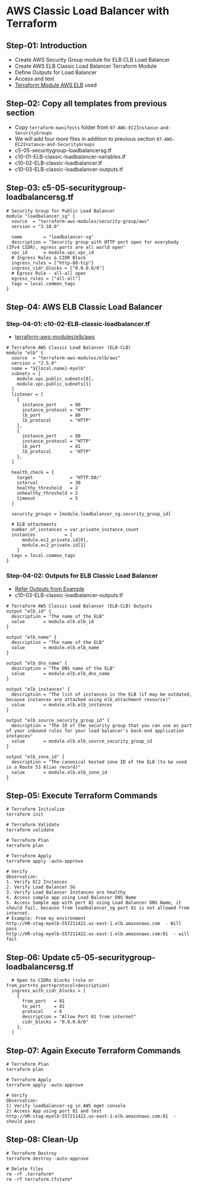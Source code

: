 # AWS Classic Load Balancer with Terraform

## Step-01: Introduction
- Create AWS Security Group module for ELB CLB Load Balancer
- Create AWS ELB Classic Load Balancer Terraform Module
- Define Outputs for Load Balancer
- Access and test
- [Terraform Module AWS ELB](https://registry.terraform.io/modules/terraform-aws-modules/elb/aws/latest) used

## Step-02: Copy all templates from previous section 
- Copy `terraform-manifests` folder from `07-AWS-EC2Instance-and-SecurityGroups`
- We will add four more files in addition to previous section `07-AWS-EC2Instance-and-SecurityGroups`
- c5-05-securitygroup-loadbalancersg.tf
- c10-01-ELB-classic-loadbalancer-variables.tf
- c10-02-ELB-classic-loadbalancer.tf
- c10-03-ELB-classic-loadbalancer-outputs.tf

## Step-03: c5-05-securitygroup-loadbalancersg.tf
```t
# Security Group for Public Load Balancer
module "loadbalancer_sg" {
  source  = "terraform-aws-modules/security-group/aws"
  version = "3.18.0"

  name        = "loadbalancer-sg"
  description = "Security group with HTTP port open for everybody (IPv4 CIDR), egress ports are all world open"
  vpc_id      = module.vpc.vpc_id
  # Ingress Rules & CIDR Block  
  ingress_rules = ["http-80-tcp"]
  ingress_cidr_blocks = ["0.0.0.0/0"]
  # Egress Rule - all-all open
  egress_rules = ["all-all"]
  tags = local.common_tags  
}
```

## Step-04: AWS ELB Classic Load Balancer
### Step-04-01: c10-02-ELB-classic-loadbalancer.tf
- [terraform-aws-modules/elb/aws](https://registry.terraform.io/modules/terraform-aws-modules/elb/aws/latest)
```t
# Terraform AWS Classic Load Balancer (ELB-CLB)
module "elb" {
  source  = "terraform-aws-modules/elb/aws"
  version = "2.5.0"
  name = "${local.name}-myelb"
  subnets = [
    module.vpc.public_subnets[0], 
    module.vpc.public_subnets[1]
  ]
  listener = [
    {
      instance_port     = 80
      instance_protocol = "HTTP"
      lb_port           = 80
      lb_protocol       = "HTTP"
    },
    {
      instance_port     = 80
      instance_protocol = "HTTP"
      lb_port           = 81
      lb_protocol       = "HTTP"
    },
  ]   

  health_check = {
    target              = "HTTP:80/"
    interval            = 30
    healthy_threshold   = 2
    unhealthy_threshold = 2
    timeout             = 5
  }

  security_groups = [module.loadbalancer_sg.security_group_id]

  # ELB attachments
  number_of_instances = var.private_instance_count
  instances           = [
      module.ec2_private.id[0],
      module.ec2_private.id[1]
    ]
  tags = local.common_tags
}
```

### Step-04-02: Outputs for ELB Classic Load Balancer
- [Refer Outputs from Example](https://registry.terraform.io/modules/terraform-aws-modules/elb/aws/latest/examples/complete)
- c10-03-ELB-classic-loadbalancer-outputs.tf
```t
# Terraform AWS Classic Load Balancer (ELB-CLB) Outputs
output "elb_id" {
  description = "The name of the ELB"
  value       = module.elb.elb_id
}

output "elb_name" {
  description = "The name of the ELB"
  value       = module.elb.elb_name
}

output "elb_dns_name" {
  description = "The DNS name of the ELB"
  value       = module.elb.elb_dns_name
}

output "elb_instances" {
  description = "The list of instances in the ELB (if may be outdated, because instances are attached using elb_attachment resource)"
  value       = module.elb.elb_instances
}

output "elb_source_security_group_id" {
  description = "The ID of the security group that you can use as part of your inbound rules for your load balancer's back-end application instances"
  value       = module.elb.elb_source_security_group_id
}

output "elb_zone_id" {
  description = "The canonical hosted zone ID of the ELB (to be used in a Route 53 Alias record)"
  value       = module.elb.elb_zone_id
}
```

## Step-05: Execute Terraform Commands
```t
# Terraform Initialize
terraform init

# Terraform Validate
terraform validate

# Terraform Plan
terraform plan

# Terraform Apply
terraform apply -auto-approve

# Verify
Observation: 
1. Verify EC2 Instances
2. Verify Load Balancer SG
3. Verify Load Balancer Instances are healthy
4. Access sample app using Load Balancer DNS Name
5. Access Sample app with port 81 using Load Balancer DNS Name, it should fail, because from loadbalancer_sg port 81 is not allowed from internet. 
# Example: from my environment
http://HR-stag-myelb-557211422.us-east-1.elb.amazonaws.com  - Will pass
http://HR-stag-myelb-557211422.us-east-1.elb.amazonaws.com:81  - will fail
```

## Step-06: Update c5-05-securitygroup-loadbalancersg.tf 
```t
  # Open to CIDRs blocks (rule or from_port+to_port+protocol+description)
  ingress_with_cidr_blocks = [
    {
      from_port   = 81
      to_port     = 81
      protocol    = 6
      description = "Allow Port 81 from internet"
      cidr_blocks = "0.0.0.0/0"
    },
  ] 
```

## Step-07: Again Execute Terraform Commands
```t
# Terraform Plan
terraform plan

# Terraform Apply
terraform apply -auto-approve

# Verify
Observation: 
1) Verify loadbalancer-sg in AWS mgmt console
2) Access App using port 81 and test
http://HR-stag-myelb-557211422.us-east-1.elb.amazonaws.com:81  - should pass
```

## Step-08: Clean-Up
```t
# Terraform Destroy
terraform destroy -auto-approve

# Delete files
rm -rf .terraform*
rm -rf terraform.tfstate*
```


